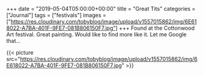 +++
date = "2019-05-04T05:00:00+00:00"
title = "Great Tits"
categories = ["Journal"]
tags = ["festivals"]
images = ["https://res.cloudinary.com/tobyblog/image/upload/v1557015862/img/6E618022-A7BA-401F-9FE7-081B806150F7.jpg"]
+++
Found at the Cottonwood Art festival. Great painting. Would like to find more like it. Let me Google that…

{{< picture src="https://res.cloudinary.com/tobyblog/image/upload/v1557015862/img/6E618022-A7BA-401F-9FE7-081B806150F7.jpg" >}}
